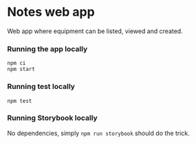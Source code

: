 # Notes web app

Web app where equipment can be listed, viewed and created.

### Running the app locally

```
npm ci
npm start
```

### Running test locally

```
npm test
```

### Running Storybook locally

No dependencies, simply `npm run storybook` should do the trick.

